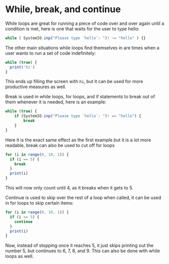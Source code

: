 # While, break, and continue

While loops are great for running a piece of code over and over again until a condition is met, here is one that waits for the user to type hello:

```js
while ( SystemIO.inp("Please type `hello`: ")! ~= "hello" ) {}
```

The other main situations while loops find themselves in are times when a user wants to run a set of code indefinitely:

```js
while (true) {
  print('hi')
}
```

This ends up filling the screen with `hi`, but it can be used for more productive measures as well.

Break is used in while loops, for loops, and if statements to break out of them whenever it is needed, here is an example:

```js
while (true) {
	if (SystemIO.inp("Please type `hello`: ")! == "hello") {
		break
	}
}
```

Here it is the exact same effect as the first example but it is a lot more readable, break can also be used to cut off for loops

```js
for (i in range(0, 10, 1)) {
  if (i == 5) {
    break
  }
  print(i)
}
```

This will now only count until 4, as it breaks when it gets to 5.

Continue is used to skip over the rest of a loop when called, it can be used in for loops to skip certain items:

```js
for (i in range(0, 10, 1)) {
  if (i == 5) {
    continue
  }
  print(i)
}
```

Now, instead of stopping once it reaches 5, it just skips printing out the number 5, but continues to 6, 7, 8, and 9. This can also be done with while loops as well.
